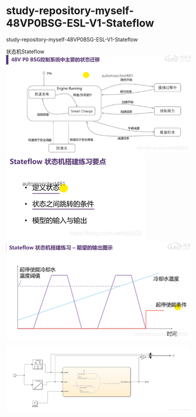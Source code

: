 # study-repository-myself-48VP0BSG-ESL-V1-Stateflow
study-repository-myself-48VP0BSG-ESL-V1-Stateflow



状态机Stateflow
![在这里插入图片描述](README.assets/20210126102105457.png)
![在这里插入图片描述](README.assets/20210126102352835.png)
![在这里插入图片描述](README.assets/20210126102419182.png)

![在这里插入图片描述](README.assets/20210126105939276.png)
